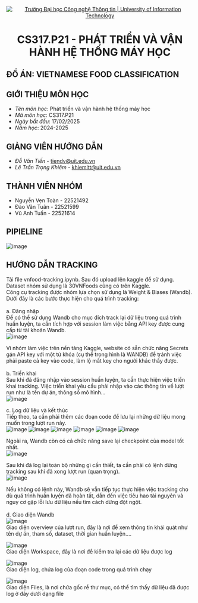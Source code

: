 <p align="center">
  <a href="https://www.uit.edu.vn/" title="Trường Đại học Công nghệ Thông tin" style="border: 5;">
    <img src="https://i.imgur.com/WmMnSRt.png" alt="Trường Đại học Công nghệ Thông tin | University of Information Technology">
  </a>
</p>

<!-- Title -->
<h1 align="center"><b>CS317.P21 - PHÁT TRIỂN VÀ VẬN HÀNH HỆ THỐNG MÁY HỌC</b></h1>

## ĐỒ ÁN: VIETNAMESE FOOD CLASSIFICATION 

## GIỚI THIỆU MÔN HỌC
<a name="gioithieumonhoc"></a>
* *Tên môn học*: Phát triển và vận hành hệ thống máy học
* *Mã môn học*: CS317.P21
* *Ngày bắt đầu*: 17/02/2025
* *Năm học*: 2024-2025

## GIẢNG VIÊN HƯỚNG DẪN
<a name="giangvien"></a>
* *Đỗ Văn Tiến* - tiendv@uit.edu.vn
* *Lê Trần Trọng Khiêm* - khiemltt@uit.edu.vn

## THÀNH VIÊN NHÓM
<a name="thanhvien"></a>
* Nguyễn Vẹn Toàn - 22521492
* Đào Văn Tuân - 22521599
* Vũ Anh Tuấn - 22521614

## PIPIELINE
![image](https://github.com/user-attachments/assets/12a25bdf-02d7-44fc-886c-84bb236269e0)

## HƯỚNG DẪN TRACKING
Tải file vnfood-tracking.ipynb. Sau đó upload lên kaggle để sử dụng. Dataset nhóm sử dụng là 30VNFoods cũng có trên Kaggle.<br>
Công cụ tracking được nhóm lựa chọn sử dụng là Weight & Biases (Wandb). Dưới đây là các bước thực hiện cho quá trình tracking:<br><br>
a.	Đăng nhập<br>
Để có thể sử dụng Wandb cho mục đích track lại dữ liệu trong quá trình huấn luyện, ta cần tích hợp với session làm việc bằng API key được cung cấp từ tài khoản Wandb.<br>
 ![image](https://github.com/user-attachments/assets/86d38870-3776-4510-a22b-7379df1f629f)<br>

Vì nhóm làm việc trên nền tảng Kaggle, website có sẵn chức năng Secrets gán API key với một từ khóa (cụ thể trong hình là WANDB) để tránh việc phải paste cả key vào code, làm lộ mất key cho người khác thấy được.<br><br>
b.	Triển khai<br>
Sau khi đã đăng nhập vào session huấn luyện, ta cần thực hiện việc triển khai tracking. Việc triển khai yêu cầu phải nhập vào các thông tin về lượt run như là tên dự án, thông số mô hình…<br>
 ![image](https://github.com/user-attachments/assets/18518fec-810d-4801-835f-87037ba55eaa)<br>

c.	Log dữ liệu và kết thúc<br>
Tiếp theo, ta cần phải thêm các đoạn code để lưu lại những dữ liệu mong muốn trong lượt run này.<br>
 ![image](https://github.com/user-attachments/assets/01059e1a-0dae-4245-89a7-0dcbedac2bac)
 ![image](https://github.com/user-attachments/assets/12839361-fedb-4454-bee8-7445ff537d02)
 ![image](https://github.com/user-attachments/assets/c3353598-ec36-41e9-9efc-7a7cdefc6abe)
 ![image](https://github.com/user-attachments/assets/49ecaad2-071c-4b25-84ef-c3c211f375dc)
 ![image](https://github.com/user-attachments/assets/7c80f034-b35a-4b10-9e7a-b074031159fc)
 ![image](https://github.com/user-attachments/assets/200c66b1-7a0c-44f5-ab81-ed1bf50d8010)<br>
 
Ngoài ra, Wandb còn có cả chức năng save lại checkpoint của model tốt nhất.<br>
 ![image](https://github.com/user-attachments/assets/11bfeed9-d42a-46ad-a16c-59a72c58eba1)<br>

Sau khi đã log lại toàn bộ những gì cần thiết, ta cần phải có lệnh dừng tracking sau khi đã xong lượt run (quan trọng).<br>
 ![image](https://github.com/user-attachments/assets/bb29f216-35a3-4335-bcca-76301c982f5a)<br>

Nếu không có lệnh này, Wandb sẽ vẫn tiếp tục thực hiện việc tracking cho dù quá trình huấn luyện đã hoàn tất, dẫn đến việc tiêu hao tài nguyên và nguy cơ gặp lỗi lưu dữ liệu nếu tìm cách dừng đột ngột.<br><br>
d.	Giao diện Wandb<br>
 ![image](https://github.com/user-attachments/assets/3d63ddba-5b56-4988-b5ea-687cb67f33a9)<br>
Giao diện overview của lượt run, đây là nơi để xem thông tin khái quát như tên dự án, tham số, dataset, thời gian huấn luyện….<br>

 ![image](https://github.com/user-attachments/assets/0c8ec69c-5a6d-4ade-a23b-0209c96de876)<br>
Giao diện Workspace, đây là nơi để kiểm tra lại các dữ liệu được log<br>
 
 ![image](https://github.com/user-attachments/assets/1cfca0c0-6d33-464a-87df-f9911629fcda)<br>
Giao diện log, chứa log của đoạn code trong quá trình chạy<br>

 ![image](https://github.com/user-attachments/assets/0a8a55ee-048e-4edf-aa9a-774776b34db8)<br>
Giao diện Files, là nơi chứa gốc rễ thư mục, có thể tìm thấy dữ liệu đã được log ở đây dưới dạng file<br>
